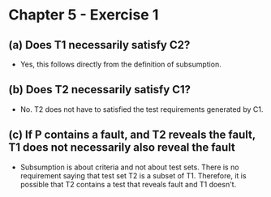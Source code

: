 # Chapter 5 - Exercise 1

## (a) Does T1 necessarily satisfy C2? 
- Yes, this follows directly from the definition of subsumption.

## (b) Does T2 necessarily satisfy C1?
- No. T2 does not have to satisfied the test requirements generated by C1.

## (c) If P contains a fault, and T2 reveals the fault, T1 does not necessarily also reveal the fault
- Subsumption is about criteria and not about test sets. There is no requirement saying that test set T2 is a subset of T1. Therefore, it is possible that T2 contains a test that reveals fault and T1 doesn't.